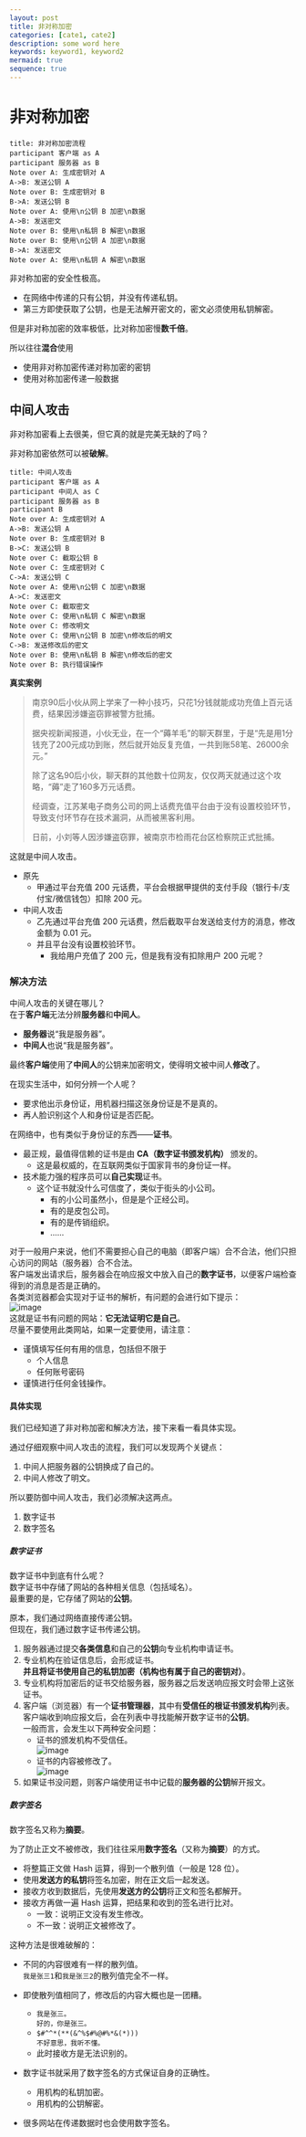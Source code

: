 ```yaml
---
layout: post
title: 非对称加密
categories: [cate1, cate2]
description: some word here
keywords: keyword1, keyword2
mermaid: true
sequence: true
---
```


# 非对称加密

```sequence
title: 非对称加密流程
participant 客户端 as A
participant 服务器 as B
Note over A: 生成密钥对 A
A->B: 发送公钥 A
Note over B: 生成密钥对 B
B->A: 发送公钥 B
Note over A: 使用\n公钥 B 加密\n数据
A->B: 发送密文
Note over B: 使用\n私钥 B 解密\n数据
Note over B: 使用\n公钥 A 加密\n数据
B->A: 发送密文
Note over A: 使用\n私钥 A 解密\n数据
```
非对称加密的安全性极高。
- 在网络中传递的只有公钥，并没有传递私钥。
- 第三方即使获取了公钥，也是无法解开密文的，密文必须使用私钥解密。

但是非对称加密的效率极低，比对称加密慢**数千倍**。

所以往往**混合**使用
- 使用非对称加密传递对称加密的密钥
- 使用对称加密传递一般数据

## 中间人攻击
非对称加密看上去很美，但它真的就是完美无缺的了吗？

非对称加密依然可以被**破解**。
```sequence
title: 中间人攻击
participant 客户端 as A
participant 中间人 as C
participant 服务器 as B
participant B
Note over A: 生成密钥对 A
A->B: 发送公钥 A
Note over B: 生成密钥对 B
B->C: 发送公钥 B
Note over C: 截取公钥 B
Note over C: 生成密钥对 C
C->A: 发送公钥 C
Note over A: 使用\n公钥 C 加密\n数据
A->C: 发送密文
Note over C: 截取密文
Note over C: 使用\n私钥 C 解密\n数据
Note over C: 修改明文
Note over C: 使用\n公钥 B 加密\n修改后的明文
C->B: 发送修改后的密文
Note over B: 使用\n私钥 B 解密\n修改后的密文
Note over B: 执行错误操作
```

**真实案例**

> 南京90后小伙从网上学来了一种小技巧，只花1分钱就能成功充值上百元话费，结果因涉嫌盗窃罪被警方批捕。
> 
> 据央视新闻报道，小伙无业，在一个“薅羊毛”的聊天群里，于是“先是用1分钱充了200元成功到账，然后就开始反复充值，一共到账58笔、26000余元。”
> 
> 除了这名90后小伙，聊天群的其他数十位网友，仅仅两天就通过这个攻略，“薅”走了160多万元话费。
> 
> 经调查，江苏某电子商务公司的网上话费充值平台由于没有设置校验环节，导致支付环节存在技术漏洞，从而被黑客利用。
> 
> 日前，小刘等人因涉嫌盗窃罪，被南京市检雨花台区检察院正式批捕。

这就是中间人攻击。
- 原先
	- 甲通过平台充值 200 元话费，平台会根据甲提供的支付手段（银行卡/支付宝/微信钱包）扣除 200 元。
- 中间人攻击
	- 乙先通过平台充值 200 元话费，然后截取平台发送给支付方的消息，修改金额为 0.01 元。
	- 并且平台没有设置校验环节。
		- 我给用户充值了 200 元，但是我有没有扣除用户 200 元呢？

### 解决方法
中间人攻击的关键在哪儿？<br>
在于**客户端**无法分辨**服务器**和**中间人**。
- **服务器**说“我是服务器”。
- **中间人**也说“我是服务器”。

最终**客户端**使用了**中间人**的公钥来加密明文，使得明文被中间人**修改**了。

在现实生活中，如何分辨一个人呢？
- 要求他出示身份证，用机器扫描这张身份证是不是真的。
- 再人脸识别这个人和身份证是否匹配。

在网络中，也有类似于身份证的东西——**证书**。
- 最正规，最值得信赖的证书是由 **CA（数字证书颁发机构）** 颁发的。
	- 这是最权威的，在互联网类似于国家背书的身份证一样。
- 技术能力强的程序员可以**自己实现**证书。
	- 这个证书就没什么可信度了，类似于街头的小公司。
		- 有的小公司虽然小，但是是个正经公司。
		- 有的是皮包公司。
		- 有的是传销组织。
		- ......

对于一般用户来说，他们不需要担心自己的电脑（即客户端）合不合法，他们只担心访问的网站（服务器）合不合法。<br>
客户端发出请求后，服务器会在响应报文中放入自己的**数字证书**，以便客户端检查得到的消息是否是正确的。<br>
各类浏览器都会实现对于证书的解析，有问题的会进行如下提示：<br>
![image](\images\posts\encryption\asymmetric\unsafe.png)<br>
这就是证书有问题的网站：**它无法证明它是自己**。<br>
尽量不要使用此类网站，如果一定要使用，请注意：
- 谨慎填写任何有用的信息，包括但不限于
	- 个人信息
	- 任何账号密码
- 谨慎进行任何金钱操作。

#### 具体实现
我们已经知道了非对称加密和解决方法，接下来看一看具体实现。

通过仔细观察中间人攻击的流程，我们可以发现两个关键点：
1. 中间人把服务器的公钥换成了自己的。
2. 中间人修改了明文。

所以要防御中间人攻击，我们必须解决这两点。
1. 数字证书
2. 数字签名

##### 数字证书
数字证书中到底有什么呢？<br>
数字证书中存储了网站的各种相关信息（包括域名）。<br>
最重要的是，它存储了网站的**公钥**。

原本，我们通过网络直接传递公钥。<br>
但现在，我们通过数字证书传递公钥。

1. 服务器通过提交**各类信息**和自己的**公钥**向专业机构申请证书。
2. 专业机构在验证信息后，会形成证书。<br>
	**并且将证书使用自己的私钥加密（机构也有属于自己的密钥对）**。
3. 专业机构将加密后的证书交给服务器，服务器之后发送响应报文时会带上这张证书。
4. 客户端（浏览器）有一个**证书管理器**，其中有**受信任的根证书颁发机构**列表。<br>
	客户端收到响应报文后，会在列表中寻找能解开数字证书的**公钥**。<br>
	一般而言，会发生以下两种安全问题：
	- 证书的颁发机构不受信任。<br>
		![image](\images\posts\encryption\asymmetric\not-trusted.jpeg)
	- 证书的内容被修改了。<br>
		![image](\images\posts\encryption\asymmetric\be-modified.png)
5. 如果证书没问题，则客户端使用证书中记载的**服务器的公钥**解开报文。

##### 数字签名
数字签名又称为**摘要**。

为了防止正文不被修改，我们往往采用**数字签名**（又称为**摘要**）的方式。
- 将整篇正文做 Hash 运算，得到一个散列值（一般是 128 位）。
- 使用**发送方的私钥**将签名加密，附在正文后一起发送。
- 接收方收到数据后，先使用**发送方的公钥**将正文和签名都解开。
- 接收方再做一遍 Hash 运算，把结果和收到的签名进行比对。
	 - 一致：说明正文没有发生修改。
	- 不一致：说明正文被修改了。

这种方法是很难破解的：
- 不同的内容很难有一样的散列值。<br>
	`我是张三1`和`我是张三2`的散列值完全不一样。
- 即使散列值相同了，修改后的内容大概也是一团糟。<br>
	- `我是张三。`<br>
		`好的，你是张三。`
	- `$#^^*(**(&^%$#%@#%*&(*)))`<br>
		`不好意思，我听不懂。`
	- 此时接收方是无法识别的。

- 数字证书就采用了数字签名的方式保证自身的正确性。
	- 用机构的私钥加密。
	- 用机构的公钥解密。
- 很多网站在传递数据时也会使用数字签名。


